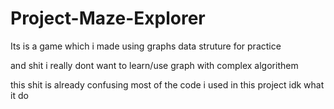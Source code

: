 # Project-Maze-Explorer

Its is a game which i made using graphs data struture for practice

and shit
i really dont want to learn/use graph with complex algorithem

this shit is already confusing
most of the code i used in this project idk what it do
